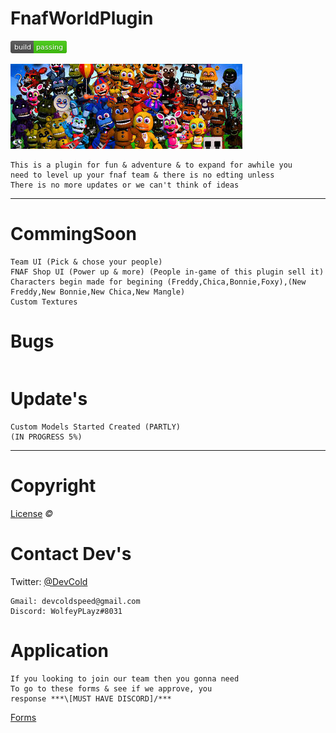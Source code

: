 # FnafWorldPlugin
![](Images/68747470733a2f2f7472617669732d63692e6f72672f6477796c2f657374612e7376673f6272616e63683d6d6173746572%20(1).png)

![](Images/download.jpg)
~~~
This is a plugin for fun & adventure & to expand for awhile you
need to level up your fnaf team & there is no edting unless
There is no more updates or we can't think of ideas
~~~
---
# CommingSoon
~~~
Team UI (Pick & chose your people)
FNAF Shop UI (Power up & more) (People in-game of this plugin sell it)
Characters begin made for begining (Freddy,Chica,Bonnie,Foxy),(New Freddy,New Bonnie,New Chica,New Mangle)
Custom Textures
~~~
# Bugs
~~~

~~~
# Update's
~~~
Custom Models Started Created (PARTLY)
(IN PROGRESS 5%)
~~~
---
# Copyright

[License](https://github.com/DevColdSpeed/FnafWorldPlugin/blob/master/License) *_©_*

# Contact Dev's

Twitter: [@DevCold](https://twitter.com/DevCold)
~~~
Gmail: devcoldspeed@gmail.com
Discord: WolfeyPLayz#8031
~~~
# Application
~~~
If you looking to join our team then you gonna need
To go to these forms & see if we approve, you
response ***\[MUST HAVE DISCORD]/***
~~~
[Forms](https://docs.google.com/forms/d/1y_om9FFC1BkhUULrfAF9rjHup3pILsV8O_FLohJTl9g/prefill)
